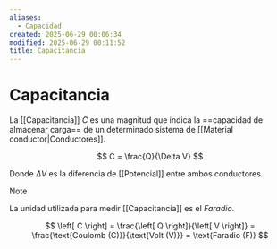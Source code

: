 ```yaml
---
aliases:
  - Capacidad
created: 2025-06-29 00:06:34
modified: 2025-06-29 00:11:52
title: Capacitancia
---
```


# Capacitancia

La [[Capacitancia]] $C$ es una magnitud que indica la ==capacidad de almacenar carga== de un determinado sistema de [[Material conductor|Conductores]].

$$
C = \frac{Q}{\Delta V}
$$

Donde $\Delta V$ es la diferencia de [[Potencial]] entre ambos conductores.

> [!note]
> La unidad utilizada para medir [[Capacitancia]] es el *Faradio*.
>
> $$
> \left[ C \right] =
> \frac{\left[ Q \right]}{\left[ V \right]} =
> \frac{\text{Coulomb (C)}}{\text{Volt (V)}} =
> \text{Faradio (F)}
> $$
